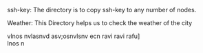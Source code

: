 ssh-key: The directory is to copy ssh-key to any number of nodes.

Weather: This Directory helps us to check the weather of the city

vlnos nvlasnvd
asv;osnvlsnv
ecn
ravi
ravi 
rafu]\
lnos n
